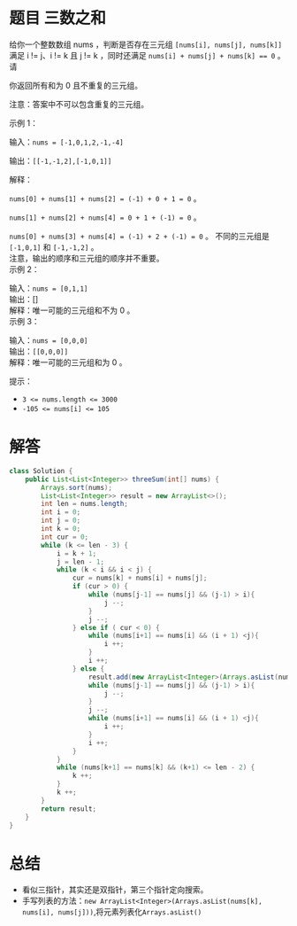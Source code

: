 # 题目 三数之和

给你一个整数数组 nums ，判断是否存在三元组 ```[nums[i], nums[j], nums[k]]``` 满足 i != j、i != k 且 j != k ，同时还满足 ```nums[i] + nums[j] + nums[k] == 0``` 。请

你返回所有和为 0 且不重复的三元组。

注意：答案中不可以包含重复的三元组。



示例 1：

输入：```nums = [-1,0,1,2,-1,-4]```

输出：```[[-1,-1,2],[-1,0,1]]```

解释：

```nums[0] + nums[1] + nums[2] = (-1) + 0 + 1 = 0``` 。

```nums[1] + nums[2] + nums[4] = 0 + 1 + (-1) = 0``` 。

```nums[0] + nums[3] + nums[4] = (-1) + 2 + (-1) = 0``` 。
不同的三元组是 ```[-1,0,1]``` 和 ```[-1,-1,2]``` 。  
注意，输出的顺序和三元组的顺序并不重要。  
示例 2：  

输入：```nums = [0,1,1]```  
输出：[]  
解释：唯一可能的三元组和不为 0 。  
示例 3：  

输入：```nums = [0,0,0]```   
输出：```[[0,0,0]]```   
解释：唯一可能的三元组和为 0 。   
 

提示：

* ```3 <= nums.length <= 3000```
* ```-105 <= nums[i] <= 105```

# 解答
```java
class Solution {
    public List<List<Integer>> threeSum(int[] nums) {
        Arrays.sort(nums);
        List<List<Integer>> result = new ArrayList<>();
        int len = nums.length;
        int i = 0;
        int j = 0;
        int k = 0;
        int cur = 0;
        while (k <= len - 3) {
            i = k + 1;
            j = len - 1;
            while (k < i && i < j) {
                cur = nums[k] + nums[i] + nums[j];
                if (cur > 0) {
                    while (nums[j-1] == nums[j] && (j-1) > i){
                        j --;
                    }
                    j --;
                } else if ( cur < 0) {
                    while (nums[i+1] == nums[i] && (i + 1) <j){
                        i ++;
                    }
                    i ++;
                } else {
                    result.add(new ArrayList<Integer>(Arrays.asList(nums[k], nums[i], nums[j])));
                    while (nums[j-1] == nums[j] && (j-1) > i){
                        j --;
                    }
                    j --;
                    while (nums[i+1] == nums[i] && (i + 1) <j){
                        i ++;
                    }
                    i ++;
                }
            }
            while (nums[k+1] == nums[k] && (k+1) <= len - 2) {
                k ++;
            }
            k ++;
        }
        return result;
    }
}

```

# 总结
* 看似三指针，其实还是双指针，第三个指针定向搜索。
* 手写列表的方法：```new ArrayList<Integer>(Arrays.asList(nums[k], nums[i], nums[j]))```,将元素列表化```Arrays.asList()```
